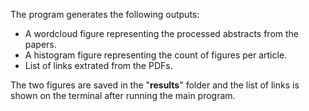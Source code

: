 The program generates the following outputs:

- A wordcloud figure representing the processed abstracts from the papers.
- A histogram figure representing the count of figures per article.
- List of links extrated from the PDFs.

The two figures are saved in the "**results**" folder and the list of links is shown on the terminal after running the main program.
